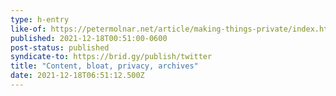 ```yaml
---
type: h-entry
like-of: https://petermolnar.net/article/making-things-private/index.html
published: 2021-12-18T00:51:00-0600
post-status: published
syndicate-to: https://brid.gy/publish/twitter
title: "Content, bloat, privacy, archives"
date: 2021-12-18T06:51:12.500Z
---
```


